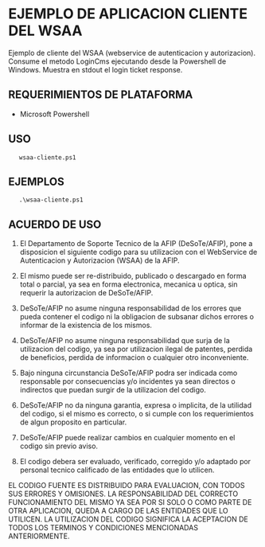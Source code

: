 EJEMPLO DE APLICACION CLIENTE DEL WSAA
======================================

Ejemplo de cliente del WSAA (webservice de autenticacion y autorizacion). 
Consume el metodo LoginCms ejecutando desde la Powershell de Windows. 
Muestra en stdout el login ticket response. 


REQUERIMIENTOS DE PLATAFORMA
----------------------------

- Microsoft Powershell


USO
---

```
   wsaa-cliente.ps1
``` 

   
EJEMPLOS
--------

```
   .\wsaa-cliente.ps1
```


ACUERDO DE USO
--------------

1. El Departamento de Soporte Tecnico de la AFIP (DeSoTe/AFIP), pone a disposicion
el siguiente codigo para su utilizacion con el WebService de Autenticacion y Autorizacion (WSAA)
de la AFIP.

2. El mismo puede ser re-distribuido, publicado o descargado en forma total o parcial, ya sea
en forma electronica, mecanica u optica, sin requerir la autorizacion de DeSoTe/AFIP. 

3. DeSoTe/AFIP no asume ninguna responsabilidad de los errores que pueda contener el codigo ni la
obligacion de subsanar dichos errores o informar de la existencia de los mismos.

4. DeSoTe/AFIP no asume ninguna responsabilidad que surja de la utilizacion del codigo, ya sea por
utilizacion ilegal de patentes, perdida de beneficios, perdida de informacion o cualquier otro
inconveniente.

5. Bajo ninguna circunstancia DeSoTe/AFIP podra ser indicada como responsable por consecuencias y/o
incidentes ya sean directos o indirectos que puedan surgir de la utilizacion del codigo.

6. DeSoTe/AFIP no da ninguna garantia, expresa o implicita, de la utilidad del codigo, si el mismo es
correcto, o si cumple con los requerimientos de algun proposito en particular.

7. DeSoTe/AFIP puede realizar cambios en cualquier momento en el codigo sin previo aviso.

8. El codigo debera ser evaluado, verificado, corregido y/o adaptado por personal tecnico calificado
de las entidades que lo utilicen.

EL CODIGO FUENTE ES DISTRIBUIDO PARA EVALUACION, CON TODOS SUS ERRORES Y OMISIONES. LA
RESPONSABILIDAD DEL CORRECTO FUNCIONAMIENTO DEL MISMO YA SEA POR SI SOLO O COMO PARTE DE
OTRA APLICACION, QUEDA A CARGO DE LAS ENTIDADES QUE LO UTILICEN. LA UTILIZACION DEL CODIGO
SIGNIFICA LA ACEPTACION DE TODOS LOS TERMINOS Y CONDICIONES MENCIONADAS ANTERIORMENTE.

